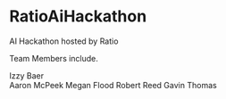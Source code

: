 # RatioAiHackathon
AI Hackathon hosted by Ratio

Team Members include.

Izzy Baer   
Aaron McPeek
Megan Flood
Robert Reed
Gavin Thomas

